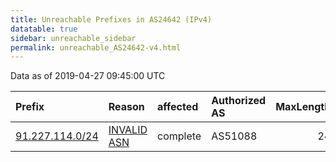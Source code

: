 ```yaml
---
title: Unreachable Prefixes in AS24642 (IPv4)
datatable: true
sidebar: unreachable_sidebar
permalink: unreachable_AS24642-v4.html
---
```


Data as of 2019-04-27 09:45:00 UTC


<div class="datatable-begin"></div>

| Prefix                                                   | Reason                                                                                                 | affected   | Authorized AS   |   MaxLength | Anchor                                         |   unreachable /24s |
|:---------------------------------------------------------|:-------------------------------------------------------------------------------------------------------|:-----------|:----------------|------------:|:-----------------------------------------------|-------------------:|
| [91.227.114.0/24](https://stat.ripe.net/91.227.114.0/24) | [INVALID ASN](https://rpki-validator.ripe.net/announcement-preview?asn=AS24642&prefix=91.227.114.0/24) | complete   | AS51088         |          24 | [RIPE](unreachable_RIPE_NCC_RPKI_Root-v4.html) |                  1 |

<div class="datatable-end"></div>